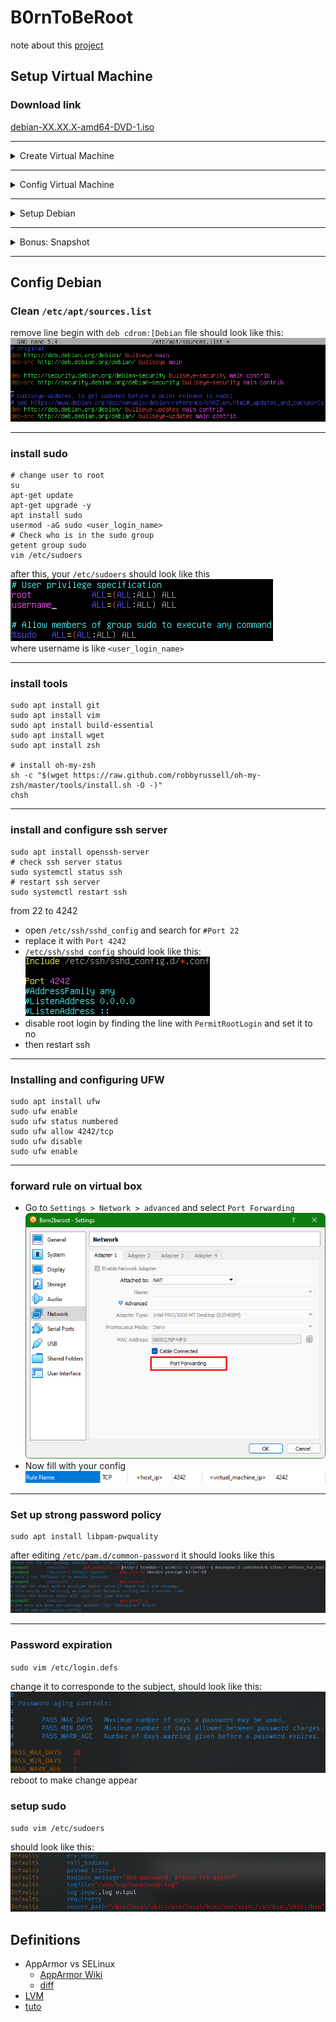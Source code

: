 # B0rnToBeRoot
note about this [project](https://projects.intra.42.fr/projects/born2beroot)

## Setup Virtual Machine

### Download link

[debian-XX.XX.X-amd64-DVD-1.iso](https://cdimage.debian.org/debian-cd/current/amd64/iso-dvd/)

---

<details>
	<summary>Create Virtual Machine</summary>

- Click `New` to create a new virtual machine<br>
![](./imgs/installation/vbox_create/new.png)
- Put a name, select `linux` as type and `Debian (64-bit)`<br>
![](./imgs/installation/vbox_create/name.png)
- Select the amount of memory you want to allocate to the virtual machine<br>
![](./imgs/installation/vbox_create/memory.png)
- Make sure `Create a virtual disk now` is selected<br>
![](./imgs/installation/vbox_create/disk_create.png)
- Click `Create`<br>
![](./imgs/installation/vbox_create/disk_type.png)
- Make sure to create a dynamic disk<br>
![](./imgs/installation/vbox_create/disk_physical.png)
- Choose a disk size<br>
![](./imgs/installation/vbox_create/disk_size.png)

</details>

---

<details>
	<summary>Config Virtual Machine</summary>

- Right click on `Born2beroot` and select `Settings`<br>
![](./imgs/installation/vbox_config/rightclick_settings.png)
- Go to `System`, here make sure you are happy with the amount of ram you have
allocated<br>
![](./imgs/installation/vbox_config/settings_sys_mother.png)
- Still on `System` > `Processor`, check the amount of proc<br>
![](./imgs/installation/vbox_config/settings_sys_proc.png)
- Now go to the `Storage` section, on `Controller: IDE` select the blue disk
then `Choose a disk`<br>
![](./imgs/installation/vbox_config/iso_section.png)
- Now choose the iso you've downloaded [here](./README.md#download-link)<br>
![](./imgs/installation/vbox_config/iso_selected.png)

> now you're ready to launch the Virtual Machine
</details>

---

<details>
	<summary>Setup Debian</summary>

- Select `Install`<br>
![](./imgs/installation/debian/main_menu.png)<br>
![](./imgs/installation/debian/language.png)<br>
![](./imgs/installation/debian/location1.png)<br>
![](./imgs/installation/debian/location2.png)<br>
![](./imgs/installation/debian/location3.png)<br>
![](./imgs/installation/debian/locals.png)<br>
- American English is QWERTY<br>
![](./imgs/installation/debian/keymap.png)
- Set the hostname according to `<42login>42`<br>
![](./imgs/installation/debian/hostname.png)
- leave blank<br>
![](./imgs/installation/debian/domain.png)
- Set `root` password, remember it<br>
![](./imgs/installation/debian/password_root.png)
- Set the `user` real name<br>
![](./imgs/installation/debian/realname.png)
- Set the `user` login name<br>
![](./imgs/installation/debian/loginname.png)
- Set `user` password, remember it<br>
![](./imgs/installation/debian/password_user.png)
- Select `Guided - use entire disk and set up encrypted LVM`<br>
![](./imgs/installation/debian/partition_encryption.png)<br>
![](./imgs/installation/debian/partition_disk_select.png)
- Separate /home /var and /tmp partition<br>
![](./imgs/installation/debian/partition_separated.png)<br>
![](./imgs/installation/debian/partition_write.png)
- Set encryption password<br>
![](./imgs/installation/debian/password_encryption.png)
- Set partition size<br>
![](./imgs/installation/debian/partition_size.png)
- Finish partitioning<br>
![](./imgs/installation/debian/partition_finish.png)
- Confirm write change<br>
![](./imgs/installation/debian/partition_confirm.png)<br>
![](./imgs/installation/debian/scan_no_extra.png)
- Setup mirror<br>
![](./imgs/installation/debian/setup_mirror.png)<br>
![](./imgs/installation/debian/setup_mirror_country.png)<br>
![](./imgs/installation/debian/setup_mirror_link.png)
- Leave blank here<br>
![](./imgs/installation/debian/setup_mirror_leaveblank.png)
- Choose whatever you wan't telemtry or not<br>
![](./imgs/installation/debian/telemetry.png)
- Unselect `Debian desktop environement`, `GNOME` and
`standard system utilities`<br>
![](./imgs/installation/debian/no_package.png)
  > we will install those later
- Install Grub<br>
![](./imgs/installation/debian/grub.png)<br>
![](./imgs/installation/debian/grub_disk.png)
- :tada: TADA :tada: it's finished
![](./imgs/installation/debian/finish.png)

</details>

---

<details>
	<summary>Bonus: Snapshot</summary>

- first click on the "3-dot" button on the right of the virtual machine,
and select snapshots<br>
![](./imgs/installation/vbox_snapshot/right_click.png)
- Then select `Take`<br>
![](./imgs/installation/vbox_snapshot/take.png)
- Name the snapshot and write some notes<br>
![](./imgs/installation/vbox_snapshot/name.png)
- Now when you broke all the things, you can recover it very quickly by
selecting the snapshot name and <br>
click on `Restore`<br>
![](./imgs/installation/vbox_snapshot/restore.png)
</details>

---

## Config Debian

### Clean `/etc/apt/sources.list`

remove line begin with `deb cdrom:[Debian`
file should look like this:<br>
![](./imgs/setup/exemple_sources.png)

---

### install sudo

```shell
# change user to root
su
apt-get update
apt-get upgrade -y
apt install sudo
usermod -aG sudo <user_login_name>
# Check who is in the sudo group
getent group sudo
vim /etc/sudoers
```
after this, your `/etc/sudoers` should look like this<br>
![](./imgs/setup/exemple_sudoers.png)<br>
where username is like `<user_login_name>`

---

### install tools

```shell
sudo apt install git
sudo apt install vim
sudo apt install build-essential
sudo apt install wget
sudo apt install zsh

# install oh-my-zsh
sh -c "$(wget https://raw.github.com/robbyrussell/oh-my-zsh/master/tools/install.sh -O -)"
chsh
```

---

### install and configure ssh server

```shell
sudo apt install openssh-server
# check ssh server status
sudo systemctl status ssh
# restart ssh server
sudo systemctl restart ssh
```

from 22 to 4242

- open `/etc/ssh/sshd_config` and search for `#Port 22`
- replace it with `Port 4242`
- `/etc/ssh/sshd_config` should look like this:<br>
![](./imgs/setup/exemple_sshd.png)<br>
- disable root login by finding the line with `PermitRootLogin` and set it to no
- then restart ssh

---

### Installing and configuring UFW

```shell
sudo apt install ufw
sudo ufw enable
sudo ufw status numbered
sudo ufw allow 4242/tcp
sudo ufw disable
sudo ufw enable
```

---

### forward rule on virtual box

- Go to `Settings > Network > advanced` and select `Port Forwarding`<br>
![](./imgs/setup/port_forward.png)
- Now fill with your config<br>
![](./imgs/setup/port_forward_rule.png)

---

### Set up strong password policy

```shell
sudo apt install libpam-pwquality
```

after editing `/etc/pam.d/common-password` it should looks like this
![](./imgs/setup/strong_password.png)

---

### Password expiration

`sudo vim /etc/login.defs`

change it to corresponde to the subject, should look like this:<br>
![](./imgs/setup/expired_password.png)<br>
reboot to make change appear

### setup sudo

`sudo vim /etc/sudoers`

should look like this:<br>
![](./imgs/setup/sudoers.png)

## Definitions

- AppArmor vs SELinux
  - [AppArmor Wiki](https://fr.wikipedia.org/wiki/AppArmor#:~:text=%C3%80%20la%20diff%C3%A9rence%20de%20SELinux,moyen%20que%20d'apprendre%20SELinux.)
  - [diff](https://security.stackexchange.com/a/29390)
- [LVM](https://www.linuxtricks.fr/wiki/lvm-sous-linux-volumes-logiques)
- [tuto](https://baigal.medium.com/born2beroot-e6e26dfb50ac)

